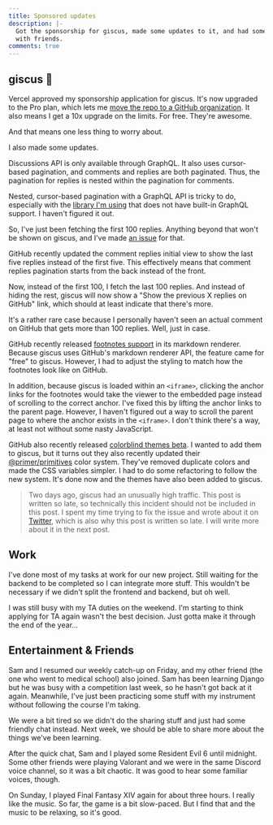 ```yaml
---
title: Sponsored updates
description: |-
  Got the sponsorship for giscus, made some updates to it, and had some fun
  with friends.
comments: true
---
```


## giscus 💎

Vercel approved my sponsorship application for giscus. It's now upgraded to the
Pro plan, which lets me [move the repo to a GitHub organization][giscus-repo].
It also means I get a 10x upgrade on the limits. For free. They're awesome.

And that means one less thing to worry about.

I also made some updates.

Discussions API is only available through GraphQL. It also uses cursor-based
pagination, and comments and replies are both paginated. Thus, the pagination
for replies is nested within the pagination for comments.

Nested, cursor-based pagination with a GraphQL API is tricky to do, especially
with the [library I'm using][swr] that does not have built-in GraphQL support.
I haven't figured it out.

So, I've just been fetching the first 100 replies. Anything beyond that won't
be shown on giscus, and I've made [an issue][issue] for that.

GitHub recently updated the comment replies initial view to show the last five
replies instead of the first five. This effectively means that comment replies
pagination starts from the back instead of the front.

Now, instead of the first 100, I fetch the last 100 replies. And instead of
hiding the rest, giscus will now show a "Show the previous X replies on GitHub"
link, which should at least indicate that there's more.

It's a rather rare case because I personally haven't seen an actual comment on
GitHub that gets more than 100 replies. Well, just in case.

GitHub recently released [footnotes support][footnotes] in its markdown
renderer. Because giscus uses GitHub's markdown renderer API, the feature came
for "free" to giscus. However, I had to adjust the styling to match how the
footnotes look like on GitHub.

In addition, because giscus is loaded within an `<iframe>`, clicking the anchor
links for the footnotes would take the viewer to the embedded page instead of
scrolling to the correct anchor. I've fixed this by lifting the anchor links to
the parent page. However, I haven't figured out a way to scroll the parent page
to where the anchor exists in the `<iframe>`. I don't think there's a way, at
least not without some nasty JavaScript.

GitHub also recently released [colorblind themes beta][colorblind]. I wanted to
add them to giscus, but it turns out they also recently updated their
[@primer/primitives][primer-primitives] color system. They've removed duplicate
colors and made the CSS variables simpler. I had to do some refactoring to
follow the new system. It's done now and the themes have also been added to
giscus.

> Two days ago, giscus had an unusually high traffic. This post is written so
> late, so technically this incident should not be included in this post. I
> spent my time trying to fix the issue and wrote about it on
> [Twitter][twitter], which is also why this post is written so late. I will
> write more about it in the next post.

## Work

I've done most of my tasks at work for our new project. Still waiting for the
backend to be completed so I can integrate more stuff. This wouldn't be
necessary if we didn't split the frontend and backend, but oh well.

I was still busy with my TA duties on the weekend. I'm starting to think
applying for TA again wasn't the best decision. Just gotta make it through the
end of the year...

## Entertainment & Friends

Sam and I resumed our weekly catch-up on Friday, and my other friend (the one
who went to medical school) also joined. Sam has been learning Django but he
was busy with a competition last week, so he hasn't got back at it again.
Meanwhile, I've just been practicing some stuff with my instrument without
following the course I'm taking.

We were a bit tired so we didn't do the sharing stuff and just had some
friendly chat instead. Next week, we should be able to share more about the
things we've been learning.

After the quick chat, Sam and I played some Resident Evil 6 until midnight.
Some other friends were playing Valorant and we were in the same Discord voice
channel, so it was a bit chaotic. It was good to hear some familiar voices,
though.

On Sunday, I played Final Fantasy XIV again for about three hours. I really
like the music. So far, the game is a bit slow-paced. But I find that and the
music to be relaxing, so it's good.

[giscus-repo]: https://github.com/giscus/giscus
[swr]: https://swr.vercel.app
[issue]: https://github.com/giscus/giscus/issues/32
[footnotes]: https://github.blog/changelog/2021-09-30-footnotes-now-supported-in-markdown-fields/
[colorblind]: https://github.blog/changelog/2021-09-29-colorblind-themes-beta/
[primer-primitives]: https://github.com/primer/primitives
[twitter]: https://twitter.com/laymonage/status/1445054515179245571
